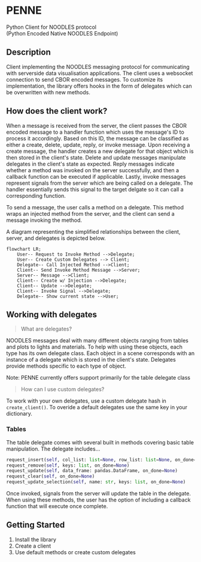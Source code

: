 # PENNE
Python Client for NOODLES protocol  
(Python Encoded Native NOODLES Endpoint)

## Description
Client implementing the NOODLES messaging protocol for communicating with serverside data visualisation applications.
The client uses a websocket connection to send CBOR encoded messages. To customize its implementation, the
library offers hooks in the form of delegates which can be overwritten with new methods.

## How does the client work?
When a message is received from the server, the client passes the CBOR encoded message to a handler function which uses
the message's ID to process it accordingly. Based on this ID, the message can be classified as either a create, delete, 
update, reply, or invoke message. Upon receiving a create message, the handler creates a new delegate for that object
which is then stored in the client's state. Delete and update messages manipulate delegates in the client's state as expected.
Reply messages indicate whether a method was invoked on the server successfully, and then a callback function can be executed if applicable.
Lastly, invoke messages represent signals from the server which are being called on a delegate. The handler essentially sends this signal
to the target delgate so it can call a corresponding function. 

To send a message, the user calls a method on a delegate. This method wraps an injected method from the server, and the client can send 
a message invoking the method.

A diagram representing the simplified relationships between the client, server, and delegates is depicted below. 

```mermaid
flowchart LR;
    User-- Request to Invoke Method -->Delegate;
    User-- Create Custom Delegates --> Client;
    Delegate-- Call Injected Method -->Client;
    Client-- Send Invoke Method Message -->Server;
    Server-- Message -->Client;
    Client-- Create w/ Injection -->Delegate;
    Client-- Update -->Delegate;
    Client-- Invoke Signal -->Delegate;
    Delegate-- Show current state -->User;
```

## Working with delegates
>What are delegates? 

NOODLES messages deal with many different objects ranging from tables and plots to lights and materials. To help with 
using these objects, each type has its own delegate class. Each object in a scene corresponds with an instance of a delegate
which is stored in the client's state. Delegates provide methods specific to each type of object.

Note: PENNE currently offers support primarily for the table delegate class

>How can I use custom delegates?

To work with your own delegates, use a custom delegate hash in `create_client()`. To overide a default
delegates use the same key in your dictionary.

### Tables
The table delegate comes with several built in methods covering basic table manipulation. The delegate includes...
```python
request_insert(self, col_list: list=None, row_list: list=None, on_done=None)
request_remove(self, keys: list, on_done=None)
request_update(self, data_frame: pandas.DataFrame, on_done=None)
request_clear(self, on_done=None)
request_update_selection(self, name: str, keys: list, on_done=None)
```
Once invoked, signals from the server will update the table in the delegate. When using these methods, the user has the option of 
including a callback function that will execute once complete.


## Getting Started
1. Install the library
2. Create a client
3. Use default methods or create custom delegates
